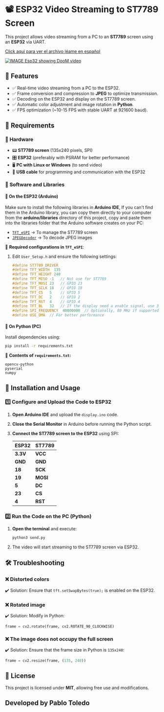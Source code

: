 # 📽️ ESP32 Video Streaming to ST7789 Screen

This project allows video streaming from a PC to an **ST7789** screen using an **ESP32** via UART.

[Click aquí­ para ver el archivo léame en español](https://github.com/pablotoledom/ESP32-video-streaming-USB/blob/main/README_ESPANOL.md)

[![IMAGE Esp32 showing DooM video](https://raw.githubusercontent.com/pablotoledom/ESP32-video-streaming-USB/refs/heads/main/image.jpg)](https://www.youtube.com/watch?v=Cykcpi9xnGo)

## 🚀 Features
- ✅ Real-time video streaming from a PC to the ESP32.
- ✅ Frame conversion and compression to **JPEG** to optimize transmission.
- ✅ Decoding on the ESP32 and display on the ST7789 screen.
- ✅ Automatic color adjustment and image rotation in **Python**.
- ✅ FPS optimization (~10-15 FPS with stable UART at 921600 baud).

## 📌 Requirements
### 🔹 **Hardware**
- 📟 **ST7789 screen** (135x240 pixels, SPI)
- 🎛️ **ESP32** (preferably with PSRAM for better performance)
- 🖥️ **PC with Linux or Windows** (to send video)
- 🔌 **USB cable** for programming and communication with the ESP32

### 🔹 **Software and Libraries**
#### 📂 **On the ESP32 (Arduino)**
Make sure to install the following libraries in **Arduino IDE**, If you can't find them in the Arduino library, you can copy them directly to your computer from the **arduino/libraries** directory of this project, copy and paste them into the libraries folder that the Arduino software creates on your PC:
- [`TFT_eSPI`](https://github.com/Bodmer/TFT_eSPI) → To manage the ST7789 screen
- [`JPEGDecoder`](https://github.com/Bodmer/JPEGDecoder) → To decode JPEG images

📌 **Required configurations in `TFT_eSPI`**:
1. Edit `User_Setup.h` and ensure the following settings:
   ```cpp
   #define ST7789_DRIVER
   #define TFT_WIDTH  135
   #define TFT_HEIGHT 240
   #define TFT_MISO -1   // Not use for ST7789
   #define TFT_MOSI 23   // GPIO 23
   #define TFT_SCLK 18   // GPIO 18
   #define TFT_CS   5    // GPIO 5
   #define TFT_DC   2    // GPIO 2
   #define TFT_RST  4    // GPIO 4
   #define TFT_BL   32   // If the display need a enable signal, use 3.3V EN pin or a GPIO
   #define SPI_FREQUENCY  40000000  // Optionally, 80 MHz if supported by the screen
   #define USE_DMA  // For better performance
   ```

#### 🐍 **On Python (PC)**
Install dependencies using:
```bash
pip install -r requirements.txt
```
📌 **Contents of `requirements.txt`:**
```
opencv-python
pyserial
numpy
```

## 🔧 Installation and Usage
### 1️⃣ **Configure and Upload the Code to ESP32**
1. **Open Arduino IDE** and upload the `display.ino` code.
2. **Close the Serial Monitor** in Arduino before running the Python script.
3. **Connect the ST7789 screen to the ESP32** using SPI:

   | **ESP32** | **ST7789** |
   |-----------|-----------|
   | **3.3V**  | **VCC**   |
   | **GND**   | **GND**   |
   | **18**    | **SCK**   |
   | **19**    | **MOSI**  |
   | **5**     | **DC**    |
   | **23**    | **CS**    |
   | **4**     | **RST**   |

### 2️⃣ **Run the Code on the PC (Python)**
1. **Open the terminal** and execute:
   ```bash
   python3 send.py
   ```
2. The video will start streaming to the ST7789 screen via ESP32.

## 🛠️ Troubleshooting
### ❌ **Distorted colors**
✔️ Solution: Ensure that `tft.setSwapBytes(true);` is enabled on the ESP32.

### ❌ **Rotated image**
✔️ Solution: Modify in Python:
   ```python
   frame = cv2.rotate(frame, cv2.ROTATE_90_CLOCKWISE)
   ```

### ❌ **The image does not occupy the full screen**
✔️ Solution: Ensure that the frame size in Python is `135x240`:
   ```python
   frame = cv2.resize(frame, (135, 240))
   ```

## 📜 License
This project is licensed under **MIT**, allowing free use and modifications.

Developed by Pablo Toledo
---


